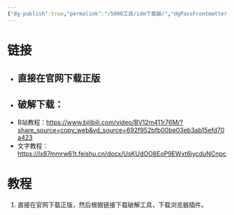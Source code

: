 ```yaml
---
{"dg-publish":true,"permalink":"/5000工具/idm下载器/","dgPassFrontmatter":true}
---
```


# 链接
- ## 直接在官网下载正版
- ## 破解下载：
- B站教程：https://www.bilibili.com/video/BV12m411r76M/?share_source=copy_web&vd_source=692f952bfb00be03eb3ab15efd70a423
- 文字教程：https://lx87mmrw61t.feishu.cn/docx/UsKUdOO8EoP9EWxt6iycduNCnpc

# 教程
1. 直接在官网下载正版，然后根据链接下载破解工具，下载浏览器插件。